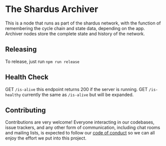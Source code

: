 # The Shardus Archiver

This is a node that runs as part of the shardus network, with the function of remembering the cycle chain and state data, depending on the app. Archiver nodes store the complete state and history of the network.

## Releasing

To release, just run `npm run release`

## Health Check

GET `/is-alive` this endpoint returns 200 if the server is running.
GET `/is-healthy` currently the same as `/is-alive` but will be expanded.

## Contributing

Contributions are very welcome! Everyone interacting in our codebases, issue trackers, and any other form of communication, including chat rooms and mailing lists, is expected to follow our [code of conduct](./CODE_OF_CONDUCT.md) so we can all enjoy the effort we put into this project.
